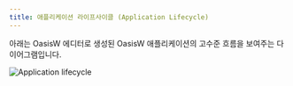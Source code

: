 ```yaml
---
title: 애플리케이션 라이프사이클 (Application Lifecycle)
---
```


아래는 OasisW 에디터로 생성된 OasisW 애플리케이션의 고수준 흐름을 보여주는 다이어그램입니다.

![Application lifecycle](/img/user-manual/scripting/application-lifecycle.png)

